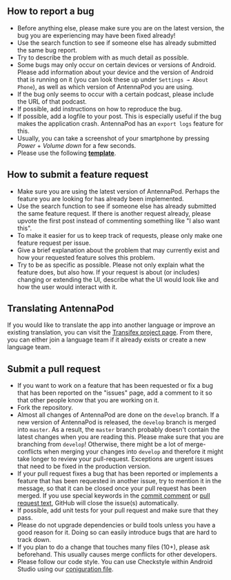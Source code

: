 How to report a bug
-------------------
- Before anything else, please make sure you are on the latest version, the bug you are experiencing may have been fixed already!
- Use the search function to see if someone else has already submitted the same bug report.
- Try to describe the problem with as much detail as possible.
- Some bugs may only occur on certain devices or versions of Android. Please add information about your device and the version of Android that is running on it (you can look these up under `Settings → About Phone`), as well as which version of AntennaPod you are using.
- If the bug only seems to occur with a certain podcast, please include the URL of that podcast.
- If possible, add instructions on how to reproduce the bug.
- If possible, add a logfile to your post. This is especially useful if the bug makes the application crash. AntennaPod has an `export logs` feature for this.
- Usually, you can take a screenshot of your smartphone by pressing *Power* + *Volume down* for a few seconds.
- Please use the following **[template](.github/ISSUE_TEMPLATE/bug_report.md)**.


How to submit a feature request
-------------------------------
- Make sure you are using the latest version of AntennaPod. Perhaps the feature you are looking for has already been implemented.
- Use the search function to see if someone else has already submitted the same feature request. If there is another request already, please upvote the first post instead of commenting something like "I also want this".
- To make it easier for us to keep track of requests, please only make one feature request per issue.
- Give a brief explanation about the problem that may currently exist and how your requested feature solves this problem.
- Try to be as specific as possible. Please not only explain what the feature does, but also how. If your request is about (or includes) changing or extending the UI, describe what the UI would look like and how the user would interact with it.


Translating AntennaPod
----------------------
If you would like to translate the app into another language or improve an existing translation, you can visit the [Transifex project page](https://www.transifex.com/antennapod/antennapod/). From there, you can either join a language team if it already exists or create a new language team.


Submit a pull request
---------------------
- If you want to work on a feature that has been requested or fix a bug that has been reported on the "issues" page, add a comment to it so that other people know that you are working on it.
- Fork the repository.
- Almost all changes of AntennaPod are done on the `develop` branch. If a new version of AntennaPod is released, the `develop` branch is merged into `master`. As a result, the `master` branch probably doesn't contain the latest changes when you are reading this. Please make sure that you are branching from `develop`! Otherwise, there might be a lot of merge-conflicts when merging your changes into `develop` and therefore it might take longer to review your pull-request. Exceptions are urgent issues that need to be fixed in the production version.
- If your pull request fixes a bug that has been reported or implements a feature that has been requested in another issue, try to mention it in the message, so that it can be closed once your pull request has been merged. If you use special keywords in the [commit comment](https://help.github.com/en/github/managing-your-work-on-github/linking-a-pull-request-to-an-issue) or [pull request text](https://github.blog/2013-05-14-closing-issues-via-pull-requests/), GitHub will close the issue(s) automatically.
- If possible, add unit tests for your pull request and make sure that they pass.
- Please do not upgrade dependencies or build tools unless you have a good reason for it. Doing so can easily introduce bugs that are hard to track down.
- If you plan to do a change that touches many files (10+), please ask beforehand. This usually causes merge conflicts for other developers.
- Please follow our code style. You can use Checkstyle within Android Studio using our [coniguration file](https://github.com/AntennaPod/AntennaPod/blob/develop/config/checkstyle/checkstyle-new-code.xml).

